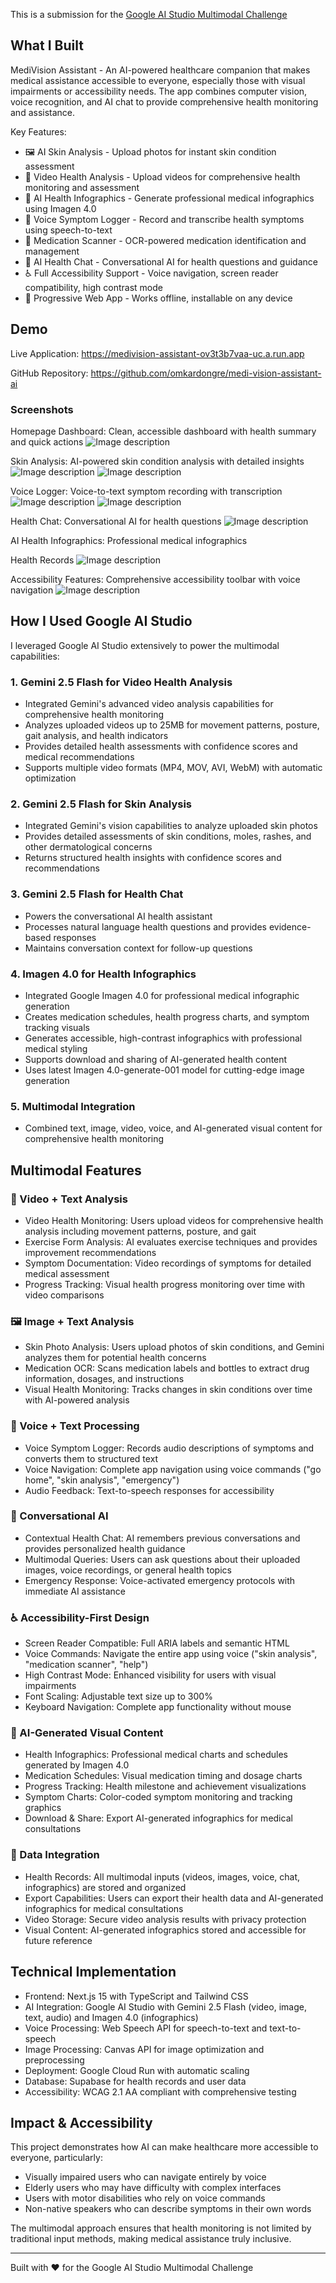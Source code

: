 This is a submission for the [Google AI Studio Multimodal Challenge](https://dev.to/challenges/google-ai-studio-2025-09-03)

## What I Built

MediVision Assistant - An AI-powered healthcare companion that makes medical assistance accessible to everyone, especially those with visual impairments or accessibility needs. The app combines computer vision, voice recognition, and AI chat to provide comprehensive health monitoring and assistance.

Key Features:

- 🖼️ AI Skin Analysis - Upload photos for instant skin condition assessment
- 🎥 Video Health Analysis - Upload videos for comprehensive health monitoring and assessment
- 🎨 AI Health Infographics - Generate professional medical infographics using Imagen 4.0
- 🎤 Voice Symptom Logger - Record and transcribe health symptoms using speech-to-text
- 💊 Medication Scanner - OCR-powered medication identification and management
- 💬 AI Health Chat - Conversational AI for health questions and guidance
- ♿ Full Accessibility Support - Voice navigation, screen reader compatibility, high contrast mode
- 📱 Progressive Web App - Works offline, installable on any device

## Demo

Live Application: https://medivision-assistant-ov3t3b7vaa-uc.a.run.app

GitHub Repository: https://github.com/omkardongre/medi-vision-assistant-ai

### Screenshots

Homepage Dashboard: Clean, accessible dashboard with health summary and quick actions
![Image description](https://dev-to-uploads.s3.amazonaws.com/uploads/articles/t953kyqweffpg7wdiflt.png)

Skin Analysis: AI-powered skin condition analysis with detailed insights
![Image description](https://dev-to-uploads.s3.amazonaws.com/uploads/articles/yul1vb2f6ib37v4trlt6.png)
![Image description](https://dev-to-uploads.s3.amazonaws.com/uploads/articles/npe4ggha14r85n3j9ukw.png)

Voice Logger: Voice-to-text symptom recording with transcription
![Image description](https://dev-to-uploads.s3.amazonaws.com/uploads/articles/qk52jt47yn8puwqycm2r.png)
![Image description](https://dev-to-uploads.s3.amazonaws.com/uploads/articles/qfq5rbes56r917w1vhtm.png)

Health Chat: Conversational AI for health questions
![Image description](https://dev-to-uploads.s3.amazonaws.com/uploads/articles/u589w00ngr8cu5upwl8w.png)

AI Health Infographics: Professional medical infographics 


Health Records
![Image description](https://dev-to-uploads.s3.amazonaws.com/uploads/articles/3l9y96zckvbavb7fowvx.png)

Accessibility Features: Comprehensive accessibility toolbar with voice navigation
![Image description](https://dev-to-uploads.s3.amazonaws.com/uploads/articles/0dayoklfqjd6hgkwki6r.png)

## How I Used Google AI Studio

I leveraged Google AI Studio extensively to power the multimodal capabilities:

### 1. Gemini 2.5 Flash for Video Health Analysis

- Integrated Gemini's advanced video analysis capabilities for comprehensive health monitoring
- Analyzes uploaded videos up to 25MB for movement patterns, posture, gait analysis, and health indicators
- Provides detailed health assessments with confidence scores and medical recommendations
- Supports multiple video formats (MP4, MOV, AVI, WebM) with automatic optimization

### 2. Gemini 2.5 Flash for Skin Analysis

- Integrated Gemini's vision capabilities to analyze uploaded skin photos
- Provides detailed assessments of skin conditions, moles, rashes, and other dermatological concerns
- Returns structured health insights with confidence scores and recommendations

### 3. Gemini 2.5 Flash for Health Chat

- Powers the conversational AI health assistant
- Processes natural language health questions and provides evidence-based responses
- Maintains conversation context for follow-up questions

### 4. Imagen 4.0 for Health Infographics

- Integrated Google Imagen 4.0 for professional medical infographic generation
- Creates medication schedules, health progress charts, and symptom tracking visuals
- Generates accessible, high-contrast infographics with professional medical styling
- Supports download and sharing of AI-generated health content
- Uses latest Imagen 4.0-generate-001 model for cutting-edge image generation

### 5. Multimodal Integration

- Combined text, image, video, voice, and AI-generated visual content for comprehensive health monitoring

## Multimodal Features

### 🎥 Video + Text Analysis

- Video Health Monitoring: Users upload videos for comprehensive health analysis including movement patterns, posture, and gait
- Exercise Form Analysis: AI evaluates exercise techniques and provides improvement recommendations
- Symptom Documentation: Video recordings of symptoms for detailed medical assessment
- Progress Tracking: Visual health progress monitoring over time with video comparisons

### 🖼️ Image + Text Analysis

- Skin Photo Analysis: Users upload photos of skin conditions, and Gemini analyzes them for potential health concerns
- Medication OCR: Scans medication labels and bottles to extract drug information, dosages, and instructions
- Visual Health Monitoring: Tracks changes in skin conditions over time with AI-powered analysis

### 🎤 Voice + Text Processing

- Voice Symptom Logger: Records audio descriptions of symptoms and converts them to structured text
- Voice Navigation: Complete app navigation using voice commands ("go home", "skin analysis", "emergency")
- Audio Feedback: Text-to-speech responses for accessibility

### 💬 Conversational AI

- Contextual Health Chat: AI remembers previous conversations and provides personalized health guidance
- Multimodal Queries: Users can ask questions about their uploaded images, voice recordings, or general health topics
- Emergency Response: Voice-activated emergency protocols with immediate AI assistance

### ♿ Accessibility-First Design

- Screen Reader Compatible: Full ARIA labels and semantic HTML
- Voice Commands: Navigate the entire app using voice ("skin analysis", "medication scanner", "help")
- High Contrast Mode: Enhanced visibility for users with visual impairments
- Font Scaling: Adjustable text size up to 300%
- Keyboard Navigation: Complete app functionality without mouse

### 🎨 AI-Generated Visual Content

- Health Infographics: Professional medical charts and schedules generated by Imagen 4.0
- Medication Schedules: Visual medication timing and dosage charts
- Progress Tracking: Health milestone and achievement visualizations
- Symptom Charts: Color-coded symptom monitoring and tracking graphics
- Download & Share: Export AI-generated infographics for medical consultations

### 🔄 Data Integration

- Health Records: All multimodal inputs (videos, images, voice, chat, infographics) are stored and organized
- Export Capabilities: Users can export their health data and AI-generated infographics for medical consultations
- Video Storage: Secure video analysis results with privacy protection
- Visual Content: AI-generated infographics stored and accessible for future reference

## Technical Implementation

- Frontend: Next.js 15 with TypeScript and Tailwind CSS
- AI Integration: Google AI Studio with Gemini 2.5 Flash (video, image, text, audio) and Imagen 4.0 (infographics)
- Voice Processing: Web Speech API for speech-to-text and text-to-speech
- Image Processing: Canvas API for image optimization and preprocessing
- Deployment: Google Cloud Run with automatic scaling
- Database: Supabase for health records and user data
- Accessibility: WCAG 2.1 AA compliant with comprehensive testing

## Impact & Accessibility

This project demonstrates how AI can make healthcare more accessible to everyone, particularly:

- Visually impaired users who can navigate entirely by voice
- Elderly users who may have difficulty with complex interfaces
- Users with motor disabilities who rely on voice commands
- Non-native speakers who can describe symptoms in their own words

The multimodal approach ensures that health monitoring is not limited by traditional input methods, making medical assistance truly inclusive.

---

Built with ❤️ for the Google AI Studio Multimodal Challenge
